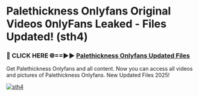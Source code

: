 # Palethickness Onlyfans Original Videos 0nlyFans Leaked - Files Updated! (sth4)

<h3>🔴 CLICK HERE 🌐==►► <a href="https://tinyurl.com/ehrbuxhb" rel="nofollow">Palethickness Onlyfans Updated Files</a></h3>

Get Palethickness Onlyfans and all content. Now you can access all videos and pictures of Palethickness Onlyfans. New Updated Files 2025!

[![sth4](https://i.imgur.com/lVYEuWS.gif)](https://tinyurl.com/ehrbuxhb)

